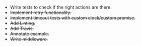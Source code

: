 * Write tests to check if the right actions are there.
* ~~Implement retry functionality.~~
* ~~Implement timeout tests with custom clock/custom promise.~~
* ~~Add Linting.~~
* ~~Add Travis.~~
* ~~Annotate example.~~
* ~~Write middleware.~~
